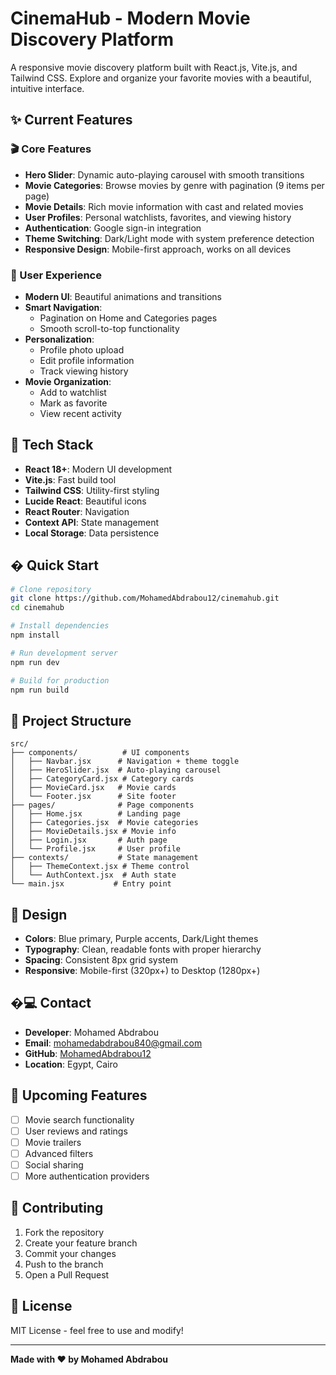 # CinemaHub - Modern Movie Discovery Platform

A responsive movie discovery platform built with React.js, Vite.js, and Tailwind CSS. Explore and organize your favorite movies with a beautiful, intuitive interface.

## ✨ Current Features

### 🎬 Core Features
- **Hero Slider**: Dynamic auto-playing carousel with smooth transitions
- **Movie Categories**: Browse movies by genre with pagination (9 items per page)
- **Movie Details**: Rich movie information with cast and related movies
- **User Profiles**: Personal watchlists, favorites, and viewing history
- **Authentication**: Google sign-in integration
- **Theme Switching**: Dark/Light mode with system preference detection
- **Responsive Design**: Mobile-first approach, works on all devices

### 🎯 User Experience
- **Modern UI**: Beautiful animations and transitions
- **Smart Navigation**: 
  - Pagination on Home and Categories pages
  - Smooth scroll-to-top functionality
- **Personalization**:
  - Profile photo upload
  - Edit profile information
  - Track viewing history
- **Movie Organization**:
  - Add to watchlist
  - Mark as favorite
  - View recent activity

## 🚀 Tech Stack

- **React 18+**: Modern UI development
- **Vite.js**: Fast build tool
- **Tailwind CSS**: Utility-first styling
- **Lucide React**: Beautiful icons
- **React Router**: Navigation
- **Context API**: State management
- **Local Storage**: Data persistence

## �️ Quick Start

```bash
# Clone repository
git clone https://github.com/MohamedAbdrabou12/cinemahub.git
cd cinemahub

# Install dependencies
npm install

# Run development server
npm run dev

# Build for production
npm run build
```

## 📁 Project Structure

```
src/
├── components/          # UI components
│   ├── Navbar.jsx      # Navigation + theme toggle
│   ├── HeroSlider.jsx  # Auto-playing carousel
│   ├── CategoryCard.jsx # Category cards
│   ├── MovieCard.jsx   # Movie cards
│   └── Footer.jsx      # Site footer
├── pages/              # Page components
│   ├── Home.jsx        # Landing page
│   ├── Categories.jsx  # Movie categories
│   ├── MovieDetails.jsx # Movie info
│   ├── Login.jsx       # Auth page
│   └── Profile.jsx     # User profile
├── contexts/           # State management
│   ├── ThemeContext.jsx # Theme control
│   └── AuthContext.jsx  # Auth state
└── main.jsx           # Entry point
```

## 🎨 Design

- **Colors**: Blue primary, Purple accents, Dark/Light themes
- **Typography**: Clean, readable fonts with proper hierarchy
- **Spacing**: Consistent 8px grid system
- **Responsive**: Mobile-first (320px+) to Desktop (1280px+)

## �‍💻 Contact

- **Developer**: Mohamed Abdrabou
- **Email**: mohamedabdrabou840@gmail.com
- **GitHub**: [MohamedAbdrabou12](https://github.com/MohamedAbdrabou12)
- **Location**: Egypt, Cairo

## 🚀 Upcoming Features

- [ ] Movie search functionality
- [ ] User reviews and ratings
- [ ] Movie trailers
- [ ] Advanced filters
- [ ] Social sharing
- [ ] More authentication providers

## 🤝 Contributing

1. Fork the repository
2. Create your feature branch
3. Commit your changes
4. Push to the branch
5. Open a Pull Request

## 📄 License

MIT License - feel free to use and modify!

---

**Made with ❤️ by Mohamed Abdrabou**